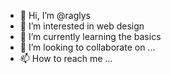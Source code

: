 - 👋 Hi, I’m @raglys
- 👀 I’m interested in web design
- 🌱 I’m currently learning the basics
- 💞️ I’m looking to collaborate on ...
- 📫 How to reach me ...

<!---
raglys/raglys is a ✨ special ✨ repository because its `README.md` (this file) appears on your GitHub profile.
You can click the Preview link to take a look at your changes.
--->
